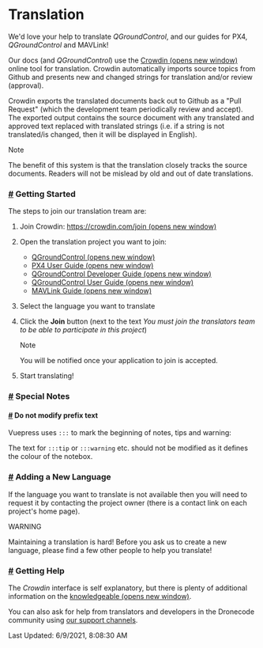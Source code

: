 # Translation

We'd love your help to translate _QGroundControl_, and our guides for PX4, _QGroundControl_ and MAVLink!

Our docs (and _QGroundControl_) use the [Crowdin (opens new window)](https://crowdin.com/) online tool for translation. Crowdin automatically imports source topics from Github and presents new and changed strings for translation and/or review (approval).

Crowdin exports the translated documents back out to Github as a "Pull Request" (which the development team periodically review and accept). The exported output contains the source document with any translated and approved text replaced with translated strings (i.e. if a string is not translated/is changed, then it will be displayed in English).

Note

The benefit of this system is that the translation closely tracks the source documents. Readers will not be mislead by old and out of date translations.

### [#](broken-reference) Getting Started <a href="#getting-started" id="getting-started"></a>

The steps to join our translation tream are:

1. Join Crowdin: [https://crowdin.com/join (opens new window)](https://crowdin.com/join)
2. Open the translation project you want to join:
   * [QGroundControl (opens new window)](https://crowdin.com/project/qgroundcontrol)
   * [PX4 User Guide (opens new window)](https://crowdin.com/project/px4-user-guide)
   * [QGroundControl Developer Guide (opens new window)](https://crowdin.com/project/qgroundcontrol-developer-guide)
   * [QGroundControl User Guide (opens new window)](https://crowdin.com/project/qgroundcontrol-user-guide)
   * [MAVLink Guide (opens new window)](https://crowdin.com/project/mavlink)
3. Select the language you want to translate
4.  Click the **Join** button (next to the text _You must join the translators team to be able to participate in this project_)

    Note

    You will be notified once your application to join is accepted.
5. Start translating!

### [#](broken-reference) Special Notes <a href="#special-notes" id="special-notes"></a>

#### [#](broken-reference) Do not modify prefix text <a href="#do-not-modify-prefix-text" id="do-not-modify-prefix-text"></a>

Vuepress uses `:::` to mark the beginning of notes, tips and warning:

The text for `:::tip` or `:::warning` etc. should not be modified as it defines the colour of the notebox.

### [#](broken-reference) Adding a New Language <a href="#adding-a-new-language" id="adding-a-new-language"></a>

If the language you want to translate is not available then you will need to request it by contacting the project owner (there is a contact link on each project's home page).

WARNING

Maintaining a translation is hard! Before you ask us to create a new language, please find a few other people to help you translate!

### [#](broken-reference) Getting Help <a href="#getting-help" id="getting-help"></a>

The _Crowdin_ interface is self explanatory, but there is plenty of additional information on the [knowledgeable (opens new window)](https://support.crowdin.com/).

You can also ask for help from translators and developers in the Dronecode community using [our support channels](broken-reference).

Last Updated: 6/9/2021, 8:08:30 AM
